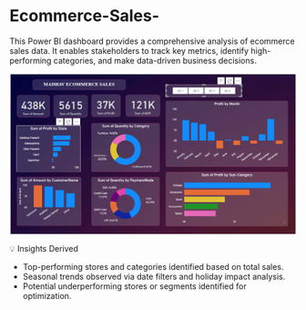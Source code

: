 # Ecommerce-Sales-
This Power BI dashboard provides a comprehensive analysis of ecommerce sales data. It enables stakeholders to track key metrics, identify high-performing categories, and make data-driven business decisions.

![Ecommerce Dashboard](Dashboard_preview.png)

💡 Insights Derived

- Top-performing stores and categories identified based on total sales.
- Seasonal trends observed via date filters and holiday impact analysis.
- Potential underperforming stores or segments identified for optimization.
